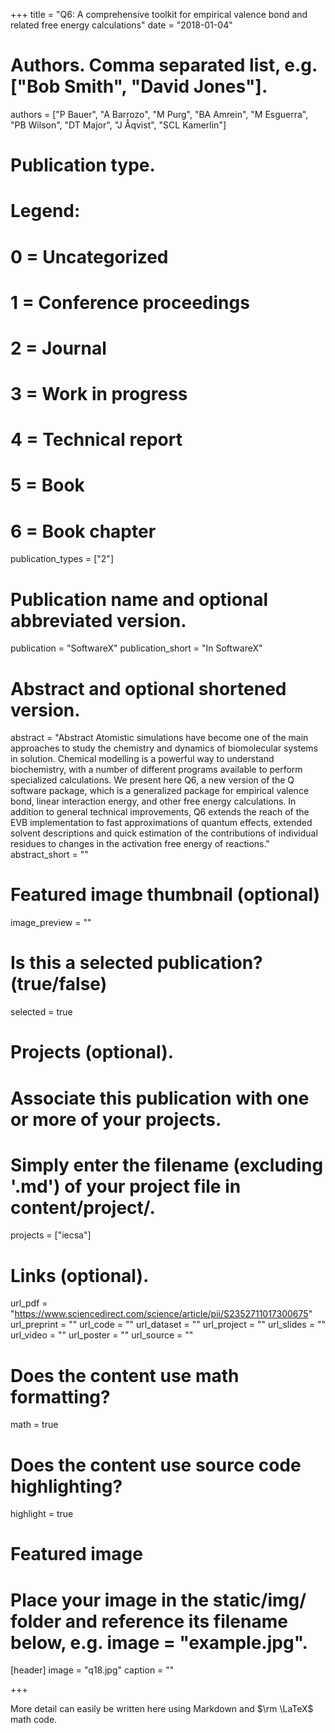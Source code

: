 +++
title = "Q6: A comprehensive toolkit for empirical valence bond and related free energy calculations"
date = "2018-01-04"
# Authors. Comma separated list, e.g. ["Bob Smith", "David Jones"].

authors = ["P Bauer", "A Barrozo", "M Purg", "BA Amrein", "M Esguerra", "PB Wilson", "DT Major", "J Åqvist", "SCL Kamerlin"]
# Publication type.
# Legend:
# 0 = Uncategorized
# 1 = Conference proceedings
# 2 = Journal
# 3 = Work in progress
# 4 = Technical report
# 5 = Book
# 6 = Book chapter

publication_types = ["2"]
# Publication name and optional abbreviated version.

publication = "SoftwareX"
publication_short = "In SoftwareX"
# Abstract and optional shortened version.

abstract = "Abstract Atomistic simulations have become one of the main approaches to study the chemistry and dynamics of biomolecular systems in solution. Chemical modelling is a powerful way to understand biochemistry, with a number of different programs available to perform specialized calculations. We present here Q6, a new version of the Q software package, which is a generalized package for empirical valence bond, linear interaction energy, and other free energy calculations. In addition to general technical improvements, Q6 extends the reach of the EVB implementation to fast approximations of quantum effects, extended solvent descriptions and quick estimation of the contributions of individual residues to changes in the activation free energy of reactions."
abstract_short = ""
# Featured image thumbnail (optional)

image_preview = ""
# Is this a selected publication? (true/false)

selected = true
# Projects (optional).
# Associate this publication with one or more of your projects.
# Simply enter the filename (excluding '.md') of your project file in content/project/.

projects = ["iecsa"]
# Links (optional).

url_pdf = "https://www.sciencedirect.com/science/article/pii/S2352711017300675"
url_preprint = ""
url_code = ""
url_dataset = ""
url_project = ""
url_slides = ""
url_video = ""
url_poster = ""
url_source = ""
# Does the content use math formatting?

math = true
# Does the content use source code highlighting?

highlight = true
# Featured image
# Place your image in the static/img/ folder and reference its filename below, e.g. image = "example.jpg".
[header]
image = "q18.jpg"
caption = ""


+++

More detail can easily be written here using Markdown and $\rm \LaTeX$ math code.
